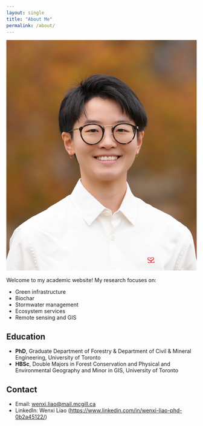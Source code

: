 ```yaml
---
layout: single
title: "About Me"
permalink: /about/
---
```


![Wenxi Liao](assets/IMG_6108.JPG)


Welcome to my academic website! My research focuses on:

- Green infrastructure
- Biochar
- Stormwater management
- Ecosystem services
- Remote sensing and GIS

## Education
- **PhD**, Graduate Department of Forestry & Department of Civil & Mineral Engineering, University of Toronto
- **HBSc**, Double Majors in Forest Conservation and Physical and Environmental Geography and Minor in GIS, University of Toronto

## Contact
- Email: wenxi.liao@mail.mcgill.ca
- LinkedIn: Wenxi Liao (https://www.linkedin.com/in/wenxi-liao-phd-0b2a45122/)
